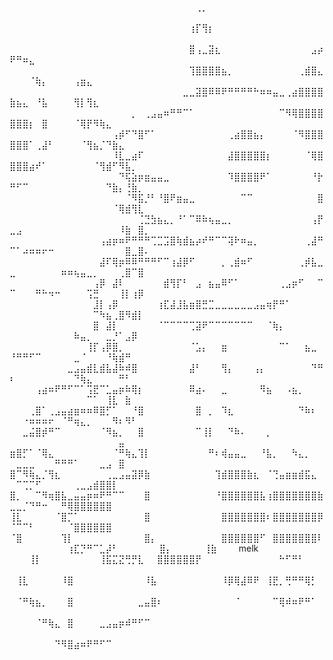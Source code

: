 ⠀⠀⠀⠀⠀⠀⠀⠀⠀⠀⠀⠀⠀⠀⠀⠀⠀⠀⠀⠀⠀⠀⠀⠀⠀⠀⠀⠀⠀⢀⡀⠀⠀⠀⠀⠀⠀⠀⠀⠀⠀⠀⠀⠀⠀⠀⠀⠀⠀⠀⠀⠀⠀⠀⠀⠀⠀⠀⠀⠀⠀⠀⠀⠀⠀⠀⠀⠀⠀⠀⠀
⠀⠀⠀⠀⠀⠀⠀⠀⠀⠀⠀⠀⠀⠀⠀⠀⠀⠀⠀⠀⠀⠀⠀⠀⠀⠀⠀⠀⢰⡏⢻⡆⠀⠀⠀⠀⠀⠀⠀⠀⠀⠀⠀⠀⠀⠀⠀⠀⠀⠀⠀⠀⠀⠀⠀⠀⠀⠀⠀⠀⠀⠀⠀⠀⠀⠀⠀⠀⠀⠀⠀
⠀⠀⠀⠀⠀⠀⠀⠀⠀⠀⠀⠀⠀⠀⠀⠀⠀⠀⠀⠀⠀⠀⠀⠀⠀⠀⠀⠀⣿⢠⣀⣽⣆⠀⠀⠀⠀⠀⠀⠀⠀⠀⠀⠀⠀⠀⠀⣠⡴⠟⠛⠶⣄⠀⠀⠀⠀⠀⠀⠀⠀⠀⠀⠀⠀⠀⠀⠀⠀⠀⠀
⠀⠀⠀⠀⠀⠀⠀⠀⠀⠀⠀⠀⠀⠀⠀⠀⠀⠀⠀⠀⠀⠀⠀⠀⠀⠀⠀⠀⢹⣿⣿⣿⣿⣦⡀⠀⠀⠀⠀⠀⠀⠀⠀⠀⠀⢀⣾⣿⣄⠀⠀⠀⠈⢷⡄⠀⠀⠀⠀⢠⣶⣄⠀⠀⠀⠀⠀⠀⠀⠀⠀
⠀⠀⠀⠀⠀⠀⠀⠀⠀⠀⠀⠀⠀⠀⠀⠀⠀⠀⠀⠀⠀⠀⠀⠀⠀⠀⠀⣀⣀⣽⣿⠿⠿⠟⠛⠛⠛⠛⠓⠶⠶⣤⣀⢀⣴⣿⣿⣿⣿⣷⣦⣄⠀⠘⣧⠀⠀⠀⠀⢻⡇⢻⣆⠀⠀⠀⠀⠀⠀⠀⠀
⠀⠀⠀⠀⠀⠀⠀⠀⠀⠀⠀⠀⠀⠀⠀⠀⠀⠀⠀⡀⠀⢀⣠⣤⠶⠛⠛⠉⠁⠀⠀⠀⠀⠀⠀⠀⠀⠀⠀⠀⠀⠀⠉⠻⢿⣿⣿⣿⣿⣿⣿⣿⡆⠀⣿⠀⠀⠀⠀⠈⢿⡟⠻⢷⣄⠀⠀⠀⠀⠀⠀
⠀⠀⠀⠀⠀⠀⠀⠀⠀⠀⠀⠀⠀⠀⠀⠀⢠⡾⠋⠙⣿⠋⠁⠀⠀⠀⠀⠀⠀⠀⠀⠀⠀⠀⢀⣴⣿⣿⣦⡄⠀⠀⠀⠀⠈⠻⣿⣿⣿⣿⣿⣿⠁⢀⣼⠃⠀⠀⠀⠀⠈⢻⣦⡈⠙⣷⣄⠀⠀⠀⠀
⠀⠀⠀⠀⠀⠀⠀⠀⠀⠀⠀⠀⠀⠀⠀⠀⠸⣇⣀⣴⠏⠀⠀⠀⠀⠀⠀⠀⠀⠀⠀⠀⠀⠀⣼⣿⣿⣿⣿⣿⡆⠀⠀⠀⠀⠀⠈⢿⣿⣿⣿⣿⣴⠞⠁⠀⠀⠀⠀⠀⠀⠀⠈⢻⣾⠋⠻⣧⡀⠀⠀
⠀⠀⠀⠀⠀⠀⠀⠀⠀⠀⠀⠀⠀⠀⠀⠀⠀⠙⢯⣵⡶⣶⣤⣤⣀⠀⠀⠀⠀⠀⠀⠀⠀⠀⠹⣿⣿⣿⣿⠟⠁⠀⠀⠀⠀⠀⠀⠘⡗⠛⠋⠉⠀⠀⠀⠀⠀⠀⠀⠀⠀⠀⠀⠀⠙⣷⡄⢘⣷⡀⠀
⠀⠀⠀⠀⠀⠀⠀⠀⠀⠀⠀⠀⠀⠀⠀⠀⠀⠀⠈⠻⣯⡘⠃⠘⣿⠟⣶⣤⣀⠀⠀⠀⠀⠀⠀⠀⠉⠉⠀⠀⠀⠀⠀⠀⠀⠀⠀⠀⣿⠀⠀⠀⠀⠀⠀⠀⠀⠀⠀⠀⠀⠀⠀⠀⠀⠈⢿⣾⢻⣇⠀
⠀⠀⠀⠀⠀⠀⠀⠀⠀⠀⠀⠀⠀⠀⠀⠀⠀⠀⠀⠀⢈⣙⣳⣦⣄⡀⠘⠁⠉⠿⠷⢦⣤⣀⡀⠀⠀⠀⠀⠀⠀⠀⠀⠀⠀⠀⠀⢠⡟⣀⣠⠀⠀⠀⠀⠀⠀⠀⠀⠀⠀⠀⠀⠀⠀⠀⠸⣷⠀⣿⡀
⠀⠀⠀⠀⠀⠀⠀⠀⠀⠀⠀⠀⠀⠀⢠⣴⡶⠶⠟⠛⠛⠛⢉⣉⣩⣿⢷⣾⣦⡴⠞⠛⠉⠉⢽⠗⠶⣤⡀⠀⠀⠀⠀⠀⠀⠀⢀⣼⠛⠉⠁⠴⠶⠶⠖⠒⠀⠀⠀⠀⠀⠀⠀⠀⠀⠀⠀⣿⣀⣿⠄
⠀⠀⠀⠀⠀⠀⠀⠀⠀⠀⠀⠀⠀⠀⣼⠏⢿⡶⠿⠿⠛⠛⠛⠋⠉⢰⣼⡿⠋⠀⠀⠀⠀⡀⢀⣾⠶⠋⠀⠀⠀⠀⠀⠀⠀⢀⡾⣧⣀⣀⠀⠀⠀⠀⠀⠀⠀⠶⠶⢦⣤⣀⡀⠀⠀⠀⢀⣿⠉⣿⠀
⠀⠀⠀⠀⠀⠀⠀⠀⠀⠀⠀⠀⠀⢠⡿⠀⣼⠇⠀⠀⠀⠀⠀⠀⣾⢻⡏⠃⠀⣠⠀⣦⣤⠿⠋⠁⠀⠀⠀⠀⠀⠀⢀⣠⡶⠋⠀⠀⠉⠉⠀⠀⠀⠛⠓⠲⠒⠀⠀⠀⠀⢩⣛⠀⠀⠀⢸⡇⢰⡿⠀
⠀⠀⠀⠀⠀⠀⠀⠀⠀⠀⠀⠀⠀⣸⡇⢠⡿⠀⠀⠀⠀⠀⠀⢰⣏⣼⣸⣧⣶⣿⣛⣉⣀⣀⣀⣀⣀⣀⣠⣤⢶⡟⠛⠁⠀⠀⠀⠀⠀⠀⠀⠀⠀⠀⠀⠀⠀⠀⠀⠀⠀⠀⠉⠳⣦⢀⣿⠻⣾⡇⠀
⠀⠀⠀⠀⠀⠀⠀⠀⠀⠀⠀⠀⠀⣿⠀⣼⡇⠀⠀⠀⠀⠀⠀⠈⠉⠉⠉⠉⢉⣽⠟⠉⠉⠉⠉⠉⠉⠉⠀⠀⠈⢷⡄⠀⠀⠀⠀⠀⠀⠀⠀⠀⠀⠀⠀⠀⠀⠀⠀⠷⣤⡀⠀⠀⣀⡘⠁⣠⡿⠀⠀
⠀⠀⠀⠀⠀⠀⠀⠀⠀⠀⠀⠀⢸⡏⢠⡿⣿⡀⠀⠀⠀⠀⠀⠀⠀⠀⠀⠀⠈⣡⡄⠀⠀⣶⠀⠀⠀⠀⠀⠀⠀⠀⠉⠁⠀⠀⣦⣀⠀⠘⠛⠛⠋⠉⠀⠀⠀⠀⠀⣀⠈⠀⠀⠀⠘⢷⣾⠛⠀⠀⠀
⠀⠀⠀⠀⠀⠀⠀⠀⠀⣀⣠⣤⣾⣇⣾⣧⣼⠷⠾⣿⠀⠀⠀⠀⠀⠀⠀⠀⣼⠃⠀⠀⠀⢻⡄⠀⠀⠀⢠⡄⠀⠀⠀⠀⠀⠀⠀⠙⠛⠆⠀⠀⠀⠀⠀⠀⠀⠀⠀⠙⢷⣄⠀⠀⠀⠀⠛⠃⠀⠀⠀
⠀⠀⠀⠀⢠⣴⠶⠟⠛⠋⠉⠁⢩⣟⠉⣁⣤⡶⠷⢿⡆⠀⠀⠀⠀⠀⠀⠀⠿⣴⠄⠀⠀⣀⠀⠀⠀⠀⠀⠻⣦⠀⠀⠠⣦⡀⠀⠀⠀⠀⠀⠀⠀⠀⠀⠀⠀⠀⠀⠀⠀⠉⠁⠀⢸⣇⠀⣷⠀⠀⠀
⠀⠀⠀⢀⣿⠁⢀⣠⣤⣴⣶⠶⠶⠿⣿⡋⠁⠀⠀⠘⣿⠀⠀⠀⠀⠀⠀⠀⠀⣿⠀⡀⠀⠹⣆⠀⠀⠀⠀⠀⠀⠀⠀⠀⠀⠙⠷⠆⠀⠀⠀⠐⠶⠶⠶⠖⠀⠈⠛⢶⣄⡀⠀⠀⠀⠻⠆⠻⠃⠀⠀
⠀⠀⣀⣬⣿⡾⠛⠉⠀⠀⠀⠀⠀⠀⠈⠻⣦⡀⠀⠀⣿⠀⠀⠀⠀⠀⠀⠀⠀⠉⢸⡇⠀⠀⠙⠷⠄⠀⠀⠀⡀⠀⠀⠀⠀⠀⠀⠀⠀⠀⠀⠀⠀⠀⠀⠀⠀⠀⠀⠀⠀⠀⠀⠀⠀⠀⣤⠀⠀⠀⠀
⣶⣿⡋⠁⠈⢿⣄⠀⠀⠀⠀⠀⠀⠀⠀⠀⠈⠛⢷⣄⢹⡇⠀⠀⠀⠀⠀⠀⠀⠀⠀⠛⠆⢾⣤⣤⣀⠀⠀⠘⣧⡀⠀⠀⠳⣄⡀⠀⠀⠀⣀⣀⣀⠀⠀⠀⠛⠛⠛⠁⠀⠀⠀⣀⣠⠀⣿⠀⠀⠀⠀
⣿⠉⠻⢷⣄⡈⢻⣆⠀⠀⠀⠀⠀⠀⠀⢀⣀⣠⣤⣽⡿⣷⠀⠀⠀⠀⠀⠀⠀⠀⠀⠀⢹⣾⣿⣿⣿⣷⣆⠀⠈⢙⣤⣶⣶⣾⣯⣄⠀⠀⠉⢉⡉⠋⠀⠀⠀⠀⠀⢀⣀⣠⣾⣿⣿⡇⠀⠀⠀⠀⠀
⣿⡀⠀⠀⠉⠻⢶⣿⣧⣀⣤⣤⡶⠶⠟⠛⠉⠉⠀⠀⠀⣿⠀⠀⠀⠀⠀⠀⠀⠀⠀⠀⠘⣿⣿⣿⣿⣿⣿⣧⢰⣿⣿⣿⣿⣿⣿⣿⣷⣀⣀⡈⠙⠛⠒⠀⠀⠛⢿⣿⣿⣿⣿⣿⣿⠀⠀⠀⠀⠀⠀
⢸⣇⠀⠀⠀⠀⠀⠈⣿⡉⠁⠀⠀⠀⠀⠀⠀⠀⠀⠀⠀⣿⠀⠀⠀⠀⠀⠀⠀⠀⠀⠀⠀⣿⣿⣿⣿⣿⣿⣿⠆⣿⣿⣿⣿⣿⣿⣿⡿⠈⠉⠉⠃⠀⠀⠀⠀⠀⠈⣿⣿⣿⣿⣿⣿⠀⠀⠀⠀⠀⠀
⠈⣿⠀⠀⠀⠀⠀⠀⢹⡇⠀⠀⠀⠀⠀⠀⠀⠀⠀⠀⠀⣿⡄⠀⠀⠀⠀⠀⠀⠀⠀⠀⠀⣿⣿⣿⣿⣿⣿⠋⠀⣿⣿⣿⣿⣿⣿⣿⠇⠀⠀⠀⠀⠀⠀⠀⠀⠀⢰⣏⡙⠛⠉⣁⡼⠃⠀⠀⠀⠀⠀
⠀⣿⡄⠀⠀⠀⠀⠀⢸⣷⠀⠀⠀ melk ⠀⠀⠀⢸⡇⠀⠀⠀⠀⠀⠀⠀⠀⠀⢸⣯⣍⣝⢛⡛⣇⠀⠀⣿⣿⣿⣿⣿⣿⡟⠀⠀⠀⠀⠀⠀⠀⠀⠀⠀⠀⠀⠓⠋⠛⠃⠀⠀⠀⠀⠀⠀⠀
⠀⢸⣇⠀⠀⠀⠀⠀⠸⣿⠀⠀⠀⠀⠀⠀⠀⠀⠀⠀⠀⠸⣧⠀⠀⠀⠀⠀⠀⠀⠀⠀⠀⠸⡿⢿⣼⠿⠟⠀⢸⣟⡀⢛⠛⠛⢿⡃⠀⠀⠀⠀⠀⠀⠀⠀⠀⠀⠀⠀⠀⠀⠀⠀⠀⠀⠀⠀⠀⠀⠀
⠀⠈⠛⢷⣦⡀⠀⠀⠀⣿⠀⠀⠀⠀⠀⠀⠀⠀⠀⠀⣀⣤⣿⠆⠀⠀⠀⠀⠀⠀⠀⠀⠀⠀⠀⠈⠀⠀⠀⠀⠀⠉⢿⠾⠶⠟⠛⠁⠀⠀⠀⠀⠀⠀⠀⠀⠀⠀⠀⠀⠀⠀⠀⠀⠀⠀⠀⠀⠀⠀⠀
⠀⠀⠀⠀⠈⠛⢷⣄⠀⣿⠀⠀⠀⠀⣀⣠⣤⡶⠾⠛⠋⠉⠀⠀⠀⠀⠀⠀⠀⠀⠀⠀⠀⠀⠀⠀⠀⠀⠀⠀⠀⠀⠀⠀⠀⠀⠀⠀⠀⠀⠀⠀⠀⠀⠀⠀⠀⠀⠀⠀⠀⠀⠀⠀⠀⠀⠀⠀⠀⠀⠀
⠀⠀⠀⠀⠀⠀⠀⠙⠻⣿⣴⠶⠟⠛⠋⠉⠀⠀⠀⠀⠀⠀⠀⠀⠀⠀⠀⠀⠀⠀⠀⠀⠀⠀⠀⠀⠀⠀⠀⠀⠀⠀⠀⠀⠀⠀⠀⠀⠀⠀⠀⠀⠀⠀⠀⠀⠀⠀⠀⠀⠀⠀⠀⠀⠀⠀⠀⠀⠀⠀⠀